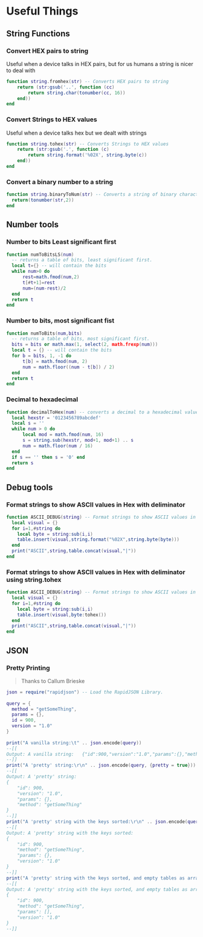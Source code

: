 # Useful Things

## String Functions

### Convert HEX pairs to string

Useful when a device talks in HEX pairs, but for us humans a string is nicer to deal with

```lua
function string.fromhex(str) -- Converts HEX pairs to string
    return (str:gsub('..', function (cc)
        return string.char(tonumber(cc, 16))
    end))
end
```

### Convert Strings to HEX values

Useful when a device talks hex but we dealt with strings

```lua
function string.tohex(str) -- Converts Strings to HEX values
    return (str:gsub('.', function (c)
        return string.format('%02X', string.byte(c))
    end))
end
```
### Convert a binary number to a string

```lua
function string.binaryToNum(str) -- Converts a string of binary characters to a number
  return(tonumber(str,2))
end
```

## Number tools

### Number to bits Least significant first
```lua 
function numToBitsLS(num)
  -- returns a table of bits, least significant first.
  local t={} -- will contain the bits
  while num>0 do
      rest=math.fmod(num,2)
      t[#t+1]=rest
      num=(num-rest)/2
  end
  return t
end
```

### Number to bits, most significant fist

```lua
function numToBits(num,bits)
  -- returns a table of bits, most significant first.
  bits = bits or math.max(1, select(2, math.frexp(num)))
  local t = {} -- will contain the bits        
  for b = bits, 1, -1 do
      t[b] = math.fmod(num, 2)
      num = math.floor((num - t[b]) / 2)
  end
  return t
end
```

### Decimal to hexadecimal

```lua
function decimalToHex(num) -- converts a decimal to a hexadecimal value
  local hexstr = '0123456789abcdef'
  local s = ''
  while num > 0 do
      local mod = math.fmod(num, 16)
      s = string.sub(hexstr, mod+1, mod+1) .. s
      num = math.floor(num / 16)
  end
  if s == '' then s = '0' end
  return s
end
```

## Debug tools

### Format strings to show ASCII values in Hex with deliminator

```lua
function ASCII_DEBUG(string) -- Format strings to show ASCII values in Hex with deliminator
  local visual = {}
  for i=1,#string do
    local byte = string:sub(i,i)
    table.insert(visual,string.format("%02X",string.byte(byte)))
  end
  print("ASCII",string,table.concat(visual,"|"))
end
```

### Format strings to show ASCII values in Hex with deliminator using string.tohex

```lua
function ASCII_DEBUG(string) -- Format strings to show ASCII values in Hex with deliminator making use of string.tohex
  local visual = {}
  for i=1,#string do
    local byte = string:sub(i,i)
    table.insert(visual,byte:tohex())
  end
  print("ASCII",string,table.concat(visual,"|"))
end
```

## JSON

### Pretty Printing

> Thanks to Callum Brieske

```lua
json = require("rapidjson") -- Load the RapidJSON Library.
 
query = {
  method = "getSomeThing",
  params = {},
  id = 900,
  version = "1.0"
}
 
print("A vanilla string:\t" .. json.encode(query))
--[[
Output: A vanilla string:   {"id":900,"version":"1.0","params":{},"method":"getSomeThing"}
--]]
print("A 'pretty' string:\r\n" .. json.encode(query, {pretty = true}))
--[[
Output: A 'pretty' string:
{
    "id": 900,
    "version": "1.0",
    "params": {},
    "method": "getSomeThing"
}
--]]
print("A 'pretty' string with the keys sorted:\r\n" .. json.encode(query, {pretty = true, sort_keys = true}))
--[[
Output: A 'pretty' string with the keys sorted:
{
    "id": 900,
    "method": "getSomeThing",
    "params": {},
    "version": "1.0"
}
--]]
print("A 'pretty' string with the keys sorted, and empty tables as arrays:\r\n" .. json.encode(query, {pretty = true, sort_keys = true, empty_table_as_array = true}))
--[[
Output: A 'pretty' string with the keys sorted, and empty tables as arrays:
{
    "id": 900,
    "method": "getSomeThing",
    "params": [],
    "version": "1.0"
}
--]]
```